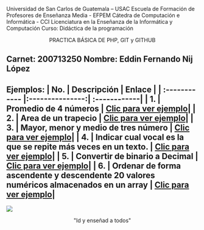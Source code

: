 Universidad de San Carlos de Guatemala – USAC
Escuela de Formación de Profesores de Enseñanza Media - EFPEM
Cátedra de Computación e Informática - CCI
Licenciatura en la Enseñanza de la Informática y Computación
Curso: Didáctica de la programación

$$\text{PRACTICA BÁSICA DE PHP, GIT y GITHUB}$$

Carnet: 200713250
Nombre: Eddin Fernando Nij López
----
Ejemplos:
| No.  | Descripción  | Enlace |
| :------------ |:---------------:| :------------|
| 1.     | Promedio de 4 números | [Clic para ver ejemplo](promedio.php "Clic para ver ejemplo")|
| 2.     | Area de un trapecio | [Clic para ver ejemplo](areaTrapecio.php "Clic para ver ejemplo")|
| 3.     | Mayor, menor y medio de tres número | [Clic para ver ejemplo](mayor.php "Clic para ver ejemplo")|
| 4.     | Indicar cual vocal es la que se repite más veces en un texto. | [Clic para ver ejemplo](vocal.php "Clic para ver ejemplo")|
| 5.     | Convertir de binario a Decimal | [Clic para ver ejemplo](binario.php "Clic para ver ejemplo")|
| 6.     | Ordenar de forma ascendente y descendente 20 valores numéricos almacenados en un array | [Clic para ver ejemplo](ordenar.php "Clic para ver ejemplo")|
----

![](https://scontent.fgua3-2.fna.fbcdn.net/v/t1.0-9/26733384_948463011987807_3677284294722090699_n.png?_nc_cat=108&_nc_sid=85a577&_nc_ohc=-j0aZtZzdzIAX-mC8NP&_nc_ht=scontent.fgua3-2.fna&oh=93b1cb49570a8d3ac4bc9090e403f7d2&oe=5FA80C51)
<center><p>"Id y enseñad a todos"</p></center>
